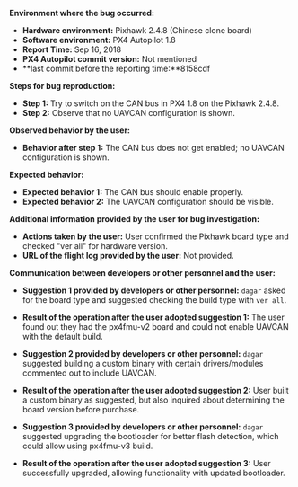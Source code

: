 **Environment where the bug occurred:**

- **Hardware environment:** Pixhawk 2.4.8 (Chinese clone board)
- **Software environment:** PX4 Autopilot 1.8
- **Report Time:** Sep 16, 2018
- **PX4 Autopilot commit version:** Not mentioned
- **last commit before the reporting time:**8158cdf

**Steps for bug reproduction:**

- **Step 1:** Try to switch on the CAN bus in PX4 1.8 on the Pixhawk 2.4.8.
- **Step 2:** Observe that no UAVCAN configuration is shown.

**Observed behavior by the user:**

- **Behavior after step 1:** The CAN bus does not get enabled; no UAVCAN configuration is shown.

**Expected behavior:**

- **Expected behavior 1:** The CAN bus should enable properly.
- **Expected behavior 2:** The UAVCAN configuration should be visible.

**Additional information provided by the user for bug investigation:**

- **Actions taken by the user:** User confirmed the Pixhawk board type and checked "ver all" for hardware version.
- **URL of the flight log provided by the user:** Not provided.

**Communication between developers or other personnel and the user:**

- **Suggestion 1 provided by developers or other personnel:** `dagar` asked for the board type and suggested checking the build type with `ver all`.
- **Result of the operation after the user adopted suggestion 1:** The user found out they had the px4fmu-v2 board and could not enable UAVCAN with the default build.
  
- **Suggestion 2 provided by developers or other personnel:** `dagar` suggested building a custom binary with certain drivers/modules commented out to include UAVCAN.
- **Result of the operation after the user adopted suggestion 2:** User built a custom binary as suggested, but also inquired about determining the board version before purchase.

- **Suggestion 3 provided by developers or other personnel:** `dagar` suggested upgrading the bootloader for better flash detection, which could allow using px4fmu-v3 build.
- **Result of the operation after the user adopted suggestion 3:** User successfully upgraded, allowing functionality with updated bootloader.
